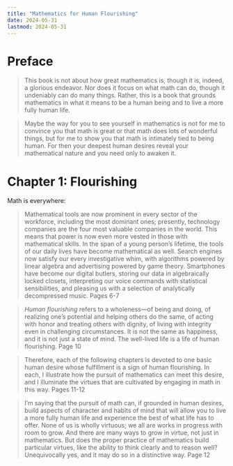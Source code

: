 ```yaml
---
title: "Mathematics for Human Flourishing"
date: 2024-05-31
lastmod: 2024-05-31
---
```


# Preface

> This book is not about how great mathematics is, though it is, indeed, a glorious endeavor. Nor does it focus on what math can do, though it undeniably can do many things. Rather, this is a book that grounds mathematics in what it means to be a human being and to live a more fully human life.

> Maybe the way for you to see yourself in mathematics is not for me to convince you that math is great or that math does lots of wonderful things, but for me to show you that math is intimately tied to being human. For then your deepest human desires reveal your mathematical nature and you need only to awaken it.

# Chapter 1: Flourishing

Math is everywhere:

> Mathematical tools are now prominent in every sector of the workforce, including the most dominant ones; presently, technology companies are the four most valuable companies in the world. This means that power is now even more vested in those with mathematical skills. In the span of a young person’s lifetime, the tools of our daily lives have become mathematical as well. Search engines now satisfy our every investigative whim, with algorithms powered by linear algebra and advertising powered by game theory. Smartphones have become our digital butlers, storing our data in algebraically locked closets, interpreting our voice commands with statistical sensibilities, and pleasing us with a selection of analytically decompressed music.
> Pages 6-7

> *Human flourishing* refers to a wholeness—of being and doing, of realizing one’s potential and helping others do the same, of acting with honor and treating others with dignity, of living with integrity even in challenging circumstances. It is not the same as happiness, and it is not just a state of mind. The well-lived life is a life of human flourishing.
> Page 10

> Therefore, each of the following chapters is devoted to one basic human desire whose fulfillment is a sign of human flourishing. In each, I illustrate how the pursuit of mathematics can meet this desire, and I illuminate the virtues that are cultivated by engaging in math in this way.
> Pages 11-12

> I’m saying that the pursuit of math can, if grounded in human desires, build aspects of character and habits of mind that will allow you to live a more fully human life and experience the best of what life has to offer. None of us is wholly virtuous; we all are works in progress with room to grow. And there are many ways to grow in virtue, not just in mathematics. But does the proper practice of mathematics build particular virtues, like the ability to think clearly and to reason well? Unequivocally yes, and it may do so in a distinctive way.
> Page 12
